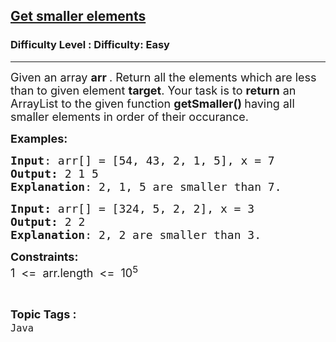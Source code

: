 <h2><a href="https://www.geeksforgeeks.org/problems/get-smaller-elements/1?page=1&category=Java&difficulty=Easy&status=unsolved,attempted&sortBy=submissions">Get smaller elements</a></h2><h3>Difficulty Level : Difficulty: Easy</h3><hr><div class="problems_problem_content__Xm_eO"><p><span style="font-size: 18px;">Given an array <strong>arr </strong>. Return all the elements which are less than to given element <strong>target</strong>. Your task is to <strong>return</strong> an ArrayList to the given function <strong>getSmaller() </strong>having all smaller elements in order of their occurance.&nbsp;</span></p>
<p><span style="font-size: 18px;"><strong>Examples:</strong></span></p>
<pre><span style="font-size: 18px;"><strong>Input</strong>: arr[] = [54, 43, 2, 1, 5], x = 7
<strong>Output:</strong> 2 1 5
<strong>Explanation</strong>: 2, 1, 5 are smaller than 7.</span></pre>
<pre><span style="font-size: 18px;"><strong>Input: </strong>arr[] = [324, 5, 2, 2], x = 3
<strong>Output: </strong>2 2
<strong>Explanation</strong>: 2, 2 are smaller than 3.</span></pre>
<p><strong><span style="font-size: 18px;">Constraints:<br></span></strong><span style="font-size: 18px;">1 &nbsp;&lt;= &nbsp;arr.length &nbsp;&lt;= &nbsp;10</span><span style="font-size: 18px;"><sup>5</sup></span></p></div><br><p><span style=font-size:18px><strong>Topic Tags : </strong><br><code>Java</code>&nbsp;